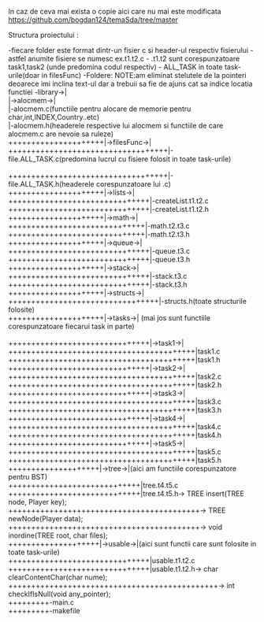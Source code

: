 In caz de ceva mai exista o copie aici care nu mai este modificata
https://github.com/bogdan124/temaSda/tree/master

Structura proiectului :

  -fiecare folder este format dintr-un fisier c si header-ul respectiv fisierului
        -astfel anumite fisiere se numesc ex.t1.t2.c
              - .t1.t2 sunt corespunzatoare task1,task2 (unde predomina codul respectiv)
              - ALL_TASK in toate task-urile(doar in filesFunc)
  -Foldere:
  NOTE:am eliminat stelutele de la pointeri deoarece imi inclina text-ul
  dar a trebuii sa fie de ajuns cat sa indice locatia functiei
-library->|<br/>
          |->alocmem->|<br/>
          |-alocmem.c(functiile pentru alocare de memorie pentru  char,int,INDEX,Country..etc)<br/>
          |-alocmem.h(headerele respective lui alocmem si functiile de care alocmem.c are nevoie sa ruleze)<br/>
+++++++++++++++++++++|->filesFunc->|<br/>
+++++++++++++++++++++++++++++++++++|-file.ALL_TASK.c(predomina lucrul cu fisiere folosit in toate task-urile)<br/>          
+++++++++++++++++++++++++++++++++++|-file.ALL_TASK.h(headerele corespunzatoare lui .c)<br/>
+++++++++++++++++++++|->lists->|<br/>
+++++++++++++++++++++++++++++++|-createList.t1.t2.c<br/>
+++++++++++++++++++++++++++++++|-createList.t1.t2.h<br/>
+++++++++++++++++++++|->math->|
++++++++++++++++++++++++++++++|-math.t2.t3.c
++++++++++++++++++++++++++++++|-math.t2.t3.h                               
+++++++++++++++++++++|->queue->|<br/>
+++++++++++++++++++++++++++++++|-queue.t3.c<br/>
+++++++++++++++++++++++++++++++|-queue.t3.h<br/>
+++++++++++++++++++++|->stack->|<br/>
+++++++++++++++++++++++++++++++|-stack.t3.c<br/>
+++++++++++++++++++++++++++++++|-stack.t3.h<br/>
+++++++++++++++++++++|->structs->|<br/>
+++++++++++++++++++++++++++++++++|-structs.h(toate structurile folosite)<br/>
+++++++++++++++++++++|->tasks->|  (mai jos sunt functiile corespunzatoare fiecarui task in parte) <br/>    
+++++++++++++++++++++++++++++++|->task1->|<br/>
+++++++++++++++++++++++++++++++++++++++++|task1.c<br/>
+++++++++++++++++++++++++++++++++++++++++|task1.h<br/>
+++++++++++++++++++++++++++++++|->task2->|<br/>
+++++++++++++++++++++++++++++++++++++++++|task2.c<br/>
+++++++++++++++++++++++++++++++++++++++++|task2.h<br/>
+++++++++++++++++++++++++++++++|->task3->|<br/>
+++++++++++++++++++++++++++++++++++++++++|task3.c<br/>
+++++++++++++++++++++++++++++++++++++++++|task3.h<br/>
+++++++++++++++++++++++++++++++|->task4->|<br/>
+++++++++++++++++++++++++++++++++++++++++|task4.c<br/>
+++++++++++++++++++++++++++++++++++++++++|task4.h<br/>
+++++++++++++++++++++++++++++++|->task5->|<br/>
+++++++++++++++++++++++++++++++++++++++++|task5.c<br/>
+++++++++++++++++++++++++++++++++++++++++|task5.h<br/>
++++++++++++++++++++|->tree->|(aici am functiile corespunzatore pentru BST)<br/>
+++++++++++++++++++++++++++++|tree.t4.t5.c<br/>
+++++++++++++++++++++++++++++|tree.t4.t5.h->    TREE insert(TREE node, Player key);<br/>
++++++++++++++++++++++++++++++++++++++++++->    TREE newNode(Player data);<br/>
++++++++++++++++++++++++++++++++++++++++++->    void inordine(TREE root, char files);<br/>
++++++++++++++++++++|->usable->|(aici sunt functii care sunt folosite in toate task-urile)<br/>
+++++++++++++++++++++++++++++++|usable.t1.t2.c<br/>
+++++++++++++++++++++++++++++++|usable.t1.t2.h->  char clearContentChar(char nume);<br/>
++++++++++++++++++++++++++++++++++++++++++++++->  int checkIfIsNull(void any_pointer);<br/>
+++++++++-main.c<br/>
+++++++++-makefile<br/>        
